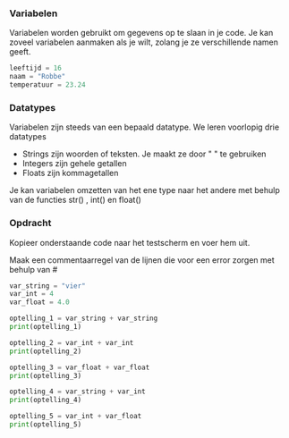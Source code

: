 ### Variabelen

Variabelen worden gebruikt om gegevens op te slaan in je code. Je kan zoveel variabelen aanmaken als je wilt, zolang je ze verschillende namen geeft.

```python
leeftijd = 16
naam = "Robbe"
temperatuur = 23.24
```

### Datatypes

Variabelen zijn steeds van een bepaald datatype. We leren voorlopig drie datatypes

- Strings zijn woorden of teksten. Je maakt ze door " " te gebruiken
- Integers zijn gehele getallen
- Floats zijn kommagetallen

Je kan variabelen omzetten van het ene type naar het andere met behulp van de functies str() , int() en float()

### Opdracht
Kopieer onderstaande code naar het testscherm en voer hem uit.

Maak een commentaarregel van de lijnen die voor een error zorgen met behulp van #

```python
var_string = "vier"
var_int = 4
var_float = 4.0

optelling_1 = var_string + var_string
print(optelling_1)

optelling_2 = var_int + var_int
print(optelling_2)

optelling_3 = var_float + var_float
print(optelling_3)

optelling_4 = var_string + var_int
print(optelling_4)

optelling_5 = var_int + var_float
print(optelling_5)
```
